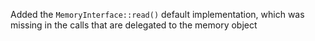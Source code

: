 Added the `MemoryInterface::read()` default implementation, which was missing in the calls that are delegated to the memory object
